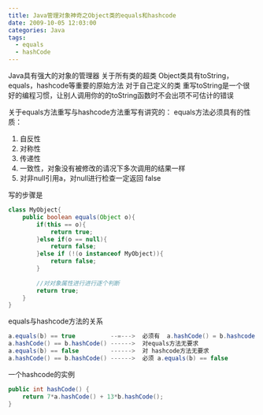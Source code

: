 ```yaml
---
title: Java管理对象神奇之Object类的equals和hashcode
date: 2009-10-05 12:03:00
categories: Java
tags:
  - equals
  - hashCode
---
```


Java具有强大的对象的管理器
关于所有类的超类 Object类具有toString，equals，hashcode等重要的原始方法
对于自己定义的类 重写toString是一个很好的编程习惯，让别人调用你的的toString函数时不会出项不可估计的错误

关于equals方法重写与hashcode方法重写有讲究的：
equals方法必须具有的性质：
1. 自反性
2. 对称性
3. 传递性
4. 一致性，对象没有被修改的请况下多次调用的结果一样
5. 对非null引用a，对null进行检查一定返回 false

写的步骤是

```java
class MyObject{  
    public boolean equals(Object o){  
        if(this == o){  
            return true;  
        }else if(o == null){  
            return false;  
        }else if (!(o instanceof MyObject)){  
            return false;  
        }  
          
        //对对象属性进行进行逐个判断  
        return true;  
    }  
}  
```

<!-- more -->

equals与hashcode方法的关系

```java
a.equals(b) == true          --=--->  必须有  a.hashCode() = b.hashcode  
a.hashCode() == b.hashCode() ------>  对equals方法无要求  
a.equals(b) == false         ------>  对 hashcode方法无要求  
a.hashCode() == b.hashCode() ------>  必须 a.equals(b) == false  
```

一个hashcode的实例

```java
public int hashCode() {  
    return 7*a.hashCode() + 13*b.hashCode();  
}  
```